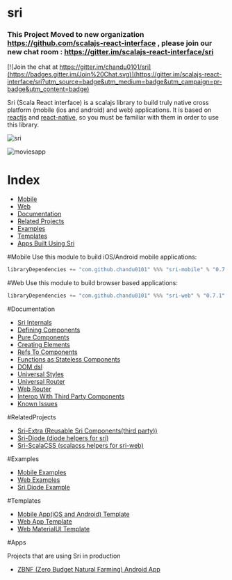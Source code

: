 # sri

### This Project Moved to new organization https://github.com/scalajs-react-interface , please join our new chat room : https://gitter.im/scalajs-react-interface/sri

[![Join the chat at https://gitter.im/chandu0101/sri](https://badges.gitter.im/Join%20Chat.svg)](https://gitter.im/scalajs-react-interface/sri?utm_source=badge&utm_medium=badge&utm_campaign=pr-badge&utm_content=badge)

Sri (Scala React interface) is a scalajs library to build truly native cross platform (mobile (ios and android) and web) applications. It is based on [reactjs](http://facebook.github.io/react/) and [react-native](https://facebook.github.io/react-native/), so you must be familiar with them in order to use this library.


![sri](/docs/sri.png)

![moviesapp](/docs/moviesapp.gif)

# Index
- [Mobile](#mobile)
- [Web](#web)
- [Documentation](#documentation)
- [Related Projects](#relatedprojects)
- [Examples](#examples)
- [Templates](#templates)
- [Apps Built Using Sri](#apps)

#Mobile
Use this module to build iOS/Android mobile applications:

```scala
libraryDependencies += "com.github.chandu0101" %%% "sri-mobile" % "0.7.1"
```

#Web
Use this module to build browser based applications:

```scala
libraryDependencies += "com.github.chandu0101" %%% "sri-web" % "0.7.1"
```

#Documentation
 - [Sri Internals](/docs/SriInternals.md)
 - [Defining Components](/docs/DefiningComponents.md)
 - [Pure Components](/docs/PureComponents.md)
 - [Creating Elements](/docs/CreatingElements.md)
 - [Refs To Components](/docs/RefsToComponents.md)
 - [Functions as Stateless Components](/docs/StatelessFunctionComponents.md)
 - [DOM dsl](/docs/DOMDSL.md)
 - [Universal Styles](/docs/UniversalStyles.md)
 - [Universal Router](/docs/UniversalRouter.md)
 - [Web Router](/docs/WebRouter.md)
 - [Interop With Third Party Components](/docs/InteropWithThirdParty.md)
 - [Known Issues](/docs/KnownIssues.md)
 
#RelatedProjects
 - [Sri-Extra (Reusable Sri Components(third party))](https://github.com/chandu0101/sri-extra)
 - [Sri-Diode (diode helpers for sri)](https://github.com/chandu0101/sri-diode)
 - [Sri-ScalaCSS (scalacss helpers for sri-web)](https://github.com/chandu0101/sri-scalacss)
 
#Examples
  - [Mobile Examples](/mobile-examples)
  - [Web Examples](/web-examples)
  - [Sri Diode Example](https://github.com/chandu0101/sri-diode-example)

#Templates
  - [Mobile App(iOS and Android) Template](https://github.com/chandu0101/sri-mobile-template)
  - [Web App Template](https://github.com/chandu0101/sri-web-template)
  - [Web MaterialUI Template](https://github.com/chandu0101/sri-web-materialui-template)

#Apps

Projects that are using Sri in production

- [ZBNF (Zero Budget Natural Farming) Android App](https://play.google.com/store/apps/details?id=com.zbnf)
